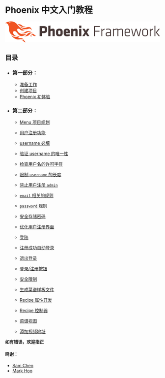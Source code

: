 # Phoenix 中文入门教程

![](img/phoenix.png)

## 目录

* ### 第一部分：
  * [准备工作](00-prepare/00-prepare.md)
  * [创建项目](01-create-project/01-create-project.md)
  * [Phoenix 初体验](02-explore-phoenix/02-explore-phoenix.md)

* ### 第二部分：

  * [Menu 项目规划](03-project-menu/03-project-menu.md)

  * [用户注册功能](04-user-register/00-prepare.md)
  * [username 必填](04-user-register/01-username-required.md)
  * [验证 username 的唯一性](04-user-register/02-username-unique.md)
  * [检查用户名的许可字符](04-user-register/03-username-format.md)
  * [限制 `username` 的长度](04-user-register/04-username-length.md)
  * [禁止用户注册 `admin`](04-user-register/05-username-exclude.md)
  * [`email` 相关的规则](04-user-register/06-email-rules.md)
  * [`password` 规则](04-user-register/07-password-rules.md)
  * [安全存储密码](04-user-register/08-password-storage.md)
  * [优化用户注册界面](04-user-register/09-optimize-ui.md)

  * [登陆](05-session/01-login.md)
  * [注册成功自动登录](05-session/02-auto-login-user.md)
  * [退出登录](05-session/03-logout.md)
  * [登录/注册按钮](05-session/04-login-logout-buttons.md)

  * [安全限制](06-restrict-access/06-restrict-access.md)

  * [生成菜谱样板文件](07-recipe/01-gen-html.md)
  * [Recipe 属性开发](07-recipe/02-recipe-scheme.md)
  * [Recipe 控制器](07-recipe/03-recipe-controller.md)
  * [菜谱视图](07-recipe/04-recipe-view.md)
  * [添加视频地址](07-recipe/05-recipe-tv-url.md)

**如有错误，欢迎指正**

#### 鸣谢：
  * [Sam Chen](https://github.com/chenxsan)
  * [Mark Hoo](https://github.com/MarkHoo)


